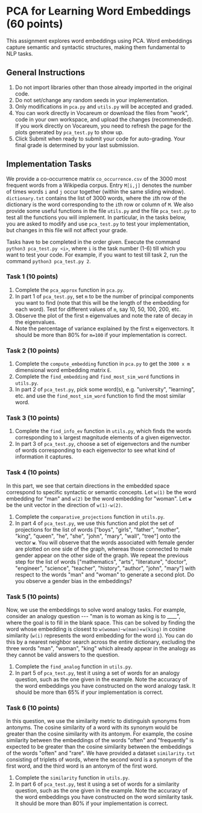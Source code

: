 # PCA for Learning Word Embeddings (60 points)

This assignment explores word embeddings using PCA. Word embeddings capture semantic and syntactic structures, making them fundamental to NLP tasks.

## General Instructions

1. Do not import libraries other than those already imported in the original code.
2. Do not set/change any random seeds in your implementation.
3. Only modifications in `pca.py` and `utils.py` will be accepted and graded.
4. You can work directly in Vocareum or download the files from "work", code in your own workspace, and upload the changes (recommended). If you work directly on Vocareum, you need to refresh the page for the plots generated by `pca_test.py` to show up.
5. Click Submit when ready to submit your code for auto-grading. Your final grade is determined by your last submission.

## Implementation Tasks

We provide a co-occurrence matrix `co_occurrence.csv` of the 3000 most frequent words from a Wikipedia corpus. Entry `M[i,j]` denotes the number of times words `i` and `j` occur together (within the same sliding window). `dictionary.txt` contains the list of 3000 words, where the `i`th row of the dictionary is the word corresponding to the `i`th row or column of `M`. We also provide some useful functions in the file `utils.py` and the file `pca_test.py` to test all the functions you will implement. In particular, in the tasks below, you are asked to modify and use `pca_test.py` to test your implementation, but changes in this file will not affect your grade. 

Tasks have to be completed in the order given. Execute the command `python3 pca_test.py <i>`, where `i` is the task number (1-6) till which you want to test your code. For example, if you want to test till task 2, run the command `python3 pca_test.py 2`.

### Task 1 (10 points)

1. Complete the `pca_approx` function in `pca.py`.
2. In part 1 of `pca_test.py`, set `m` to be the number of principal components you want to find (note that this will be the length of the embedding for each word). Test for different values of `m`, say 10, 50, 100, 200, etc.
3. Observe the plot of the first `m` eigenvalues and note the rate of decay in the eigenvalues.
4. Note the percentage of variance explained by the first `m` eigenvectors. It should be more than 80% for `m=100` if your implementation is correct.

### Task 2 (10 points)

1. Complete the `compute_embedding` function in `pca.py` to get the `3000 x m` dimensional word embedding matrix `E`.
2. Complete the `find_embedding` and `find_most_sim_word` functions in `utils.py`.
3. In part 2 of `pca_test.py`, pick some word(s), e.g. "university", "learning", etc. and use the `find_most_sim_word` function to find the most similar word.

### Task 3 (10 points)

1. Complete the `find_info_ev` function in `utils.py`, which finds the words corresponding to `k` largest magnitude elements of a given eigenvector.
2. In part 3 of `pca_test.py`, choose a set of eigenvectors and the number of words corresponding to each eigenvector to see what kind of information it captures.

### Task 4 (10 points)

In this part, we see that certain directions in the embedded space correspond to specific syntactic or semantic concepts. Let `w(1)` be the word embedding for "man" and `w(2)` be the word embedding for "woman". Let __`w`__ be the unit vector in the direction of `w(1)-w(2)`.

1. Complete the `comparative_projections` function in `utils.py`.
2. In part 4 of `pca_test.py`, we use this function and plot the set of projections for the list of words ["boys", "girls", "father", "mother", "king", "queen", "he", "she", "john", "mary", "wall", "tree"] onto the vector __`w`__. You will observe that the words associated with female gender are plotted on one side of the graph, whereas those connected to male gender appear on the other side of the graph. We repeat the previous step for the list of words ["mathematics", "arts", "literature", "doctor", "engineer", "science", "teacher", "history", "author", "john", "mary"] with respect to the words "man" and "woman" to generate a second plot. Do you observe a gender bias in the embeddings?

### Task 5 (10 points)

Now, we use the embeddings to solve word analogy tasks. For example, consider an analogy question --- "man is to woman as king is to ____", where the goal is to fill in the blank space. This can be solved by finding the word whose embedding is closest to `w(woman)`-`w(man)`+`w(king)` in cosine similarity (`w(i)` represents the word embedding for the word `i`). You can do this by a nearest neighbor search across the entire dictionary, excluding the three words "man", "woman", "king" which already appear in the analogy as they cannot be valid answers to the question.

1. Complete the `find_analog` function in `utils.py`.
2. In part 5 of `pca_test.py`, test it using a set of words for an analogy question, such as the one given in the example. Note the accuracy of the word embeddings you have constructed on the word analogy task. It should be more than 65% if your implementation is correct.

### Task 6 (10 points)

In this question, we use the similarity metric to distinguish synonyms from antonyms. The cosine similarity of a word with its synonym would be greater than the cosine similarity with its antonym. For example, the cosine similarity between the embeddings of the words "often" and "frequently" is expected to be greater than the cosine similarity between the embeddings of the words "often" and "rare". We have provided a dataset `similarity.txt` consisting of triplets of words, where the second word is a synonym of the first word, and the third word is an antonym of the first word.

1. Complete the `similarity` function in `utils.py`.
2. In part 6 of `pca_test.py`, test it using a set of words for a similarity question, such as the one given in the example. Note the accuracy of the word embeddings you have constructed on the word similarity task. It should be more than 80% if your implementation is correct.